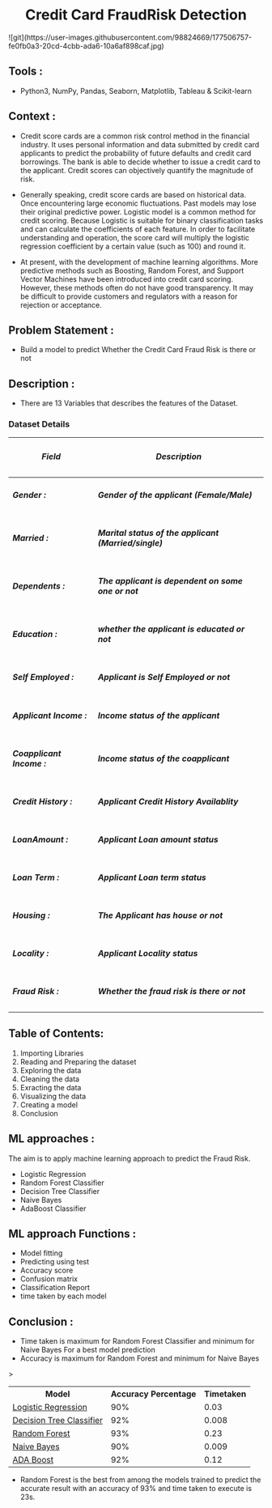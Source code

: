 <h1 align="center">Credit Card FraudRisk Detection</h1>
![git](https://user-images.githubusercontent.com/98824669/177506757-fe0fb0a3-20cd-4cbb-ada6-10a6af898caf.jpg)
<head>
 <h2>Tools :</h2>
</head>
<body>
  <ul>
   <li>Python3, NumPy, Pandas, Seaborn, Matplotlib, Tableau & Scikit-learn</li>
  </ul>
 <head>
   <h2>Context :</h2>
 </head>
 <body>
  <ul>
   <li>Credit score cards are a common risk control method in the financial industry. It uses personal information and data submitted by credit card applicants to predict the probability of future defaults and credit card borrowings. The bank is able to decide whether to issue a credit card to the applicant. Credit scores can objectively quantify the magnitude of risk.</li>
  </ul>
  <ul>
   <li>Generally speaking, credit score cards are based on historical data. Once encountering large economic fluctuations. Past models may lose their original predictive power. Logistic model is a common method for credit scoring. Because Logistic is suitable for binary classification tasks and can calculate the coefficients of each feature. In order to facilitate understanding and operation, the score card will multiply the logistic regression coefficient by a certain value (such as 100) and round it.</li>
  </ul>
  <ul>
   <li>At present, with the development of machine learning algorithms. More predictive methods such as Boosting, Random Forest, and Support Vector Machines have been introduced into credit card scoring. However, these methods often do not have good transparency. It may be difficult to provide customers and regulators with a reason for rejection or acceptance.</li>
  </ul>
 </body>
 <head>
   <h2>Problem Statement :</h2>
 </head>
 <body>
  <ul>
   <li>Build a model to predict Whether the Credit Card Fraud Risk is there or not</li>
  </ul>
 </body>
 <head>
   <h2>Description :</h2>
 </head>
 <body>
   <ul>
   <li>There are 13 Variables that describes the features of the Dataset.</li>
  </ul>
  
 <h3 align="lest">Dataset Details</h3>
     
|<h5 align="center">Field</h5> | <h5 align="center">Description</h5> |
|------|-------------|
|<h5 align="left">Gender :</h5>|<h5 align="left">Gender of the applicant (Female/Male)</h5>|
|<h5 align="left">Married :</h5>|<h5 align="left">Marital status of the applicant (Married/single)</h5>|
|<h5 align="left">Dependents :</h5>|<h5 align="left">The applicant is dependent on some one or not</h5>|
|<h5 align="left">Education :</h5>|<h5 align="left">whether the applicant is educated or not</h5>|
|<h5 align="left">Self Employed :</h5>|<h5 align="left">Applicant is Self Employed or not</h5>|
|<h5 align="left">Applicant Income :</h5>|<h5 align="left">Income status of the applicant</h5>|
|<h5 align="left">Coapplicant Income :</h5>|<h5 align="left">Income status of the coapplicant</h5>|
|<h5 align="left">Credit History :</h5>|<h5 align="left">Applicant Credit History Availablity</h5>|
|<h5 align="left">LoanAmount :</h5>|<h5 align="left">Applicant Loan amount status </h5>|
|<h5 align="left">Loan Term :</h5>|<h5 align="left">Applicant Loan term status</h5>|
|<h5 align="left">Housing :</h5>|<h5 align="left">The Applicant has house or not</h5>|
|<h5 align="left">Locality :</h5>|<h5 align="left">Applicant Locality status</h5>|
|<h5 align="left">Fraud Risk :</h5>|<h5 align="left">Whether the fraud risk is there or not</h5>|
 </body>
 <head>
  <h2>Table of Contents:</h2>
 </head>
 <body>
  <ol>
   <li>Importing Libraries</li>
   <li>Reading and Preparing the dataset</li> 
   <li>Exploring the data</li>
   <li>Cleaning the data</li> 
   <li>Exracting the data</li>
   <li>Visualizing the data</li> 
   <li>Creating a model</li>
   <li>Conclusion</li>
  </ol>
 </body>
 <head>
  <h2>ML approaches :</h2>
 </head>
 <body>
  The aim is to apply machine learning approach to predict the Fraud Risk.
  <ul>
   <li>Logistic Regression</li>
   <li>Random Forest Classifier</li>
   <li>Decision Tree Classifier</li>
   <li>Naive Bayes</li>
   <li>AdaBoost Classifier</li>
  </ul>
 </body>
 <head>
  <h2>ML approach Functions :</h2>
 </head>
 <body>
  <ul>
   <li>Model fitting</li>
   <li>Predicting using test</li>
   <li>Accuracy score</li>
   <li>Confusion matrix</li>
   <li>Classification Report</li>
   <li>time taken by each model</li>
  </ul>
 </body>
 <head>
  <h2>Conclusion :</h2>
 </head>
 <body>
  <ul>
   <li>Time taken is maximum for Random Forest Classifier and minimum for Naive Bayes For a best model prediction</li>
   <li>Accuracy is maximum for Random Forest and minimum for Naive Bayes
  </ul>
 </body>
 
 <table>
  <tr>
    <th>Model</th>
    <th>Accuracy Percentage</th>
    <th>Timetaken</th>
  </tr>
  <tr>
    <td><u>Logistic Regression<u></td>
    <td>90%</td>
    <td>0.03</td>
  </tr>
  <tr>
    <td><u>Decision Tree Classifier<u></td>
    <td>92%</td>
    <td>0.008</td>
  </tr>
  <tr>
    <td><u>Random Forest<u></td>
    <td>93%</td>
    <td>0.23</td>>
  </tr>
  <tr>
    <td><u>Naive Bayes<u></td>
    <td>90%</td>
    <td>0.009</td>
  </tr>
  <tr>
    <td><u>ADA Boost<u></td>
    <td>92%</td>
    <td>0.12</td>
  </tr>
</table>
     
  <ul>   
    <li>Random Forest is the best from among the models trained to predict the accurate result with an accuracy of 93% and time taken to execute is 23s.</li>
  </ul>
 

 







 

